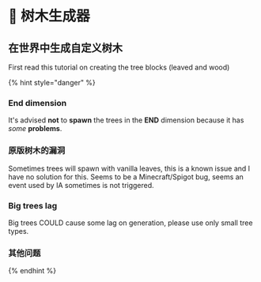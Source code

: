 # 🌳 树木生成器

## 在世界中生成自定义树木

First read this tutorial on creating the tree blocks (leaved and wood)

{% hint style="danger" %}
### End dimension

It's advised **not** to **spawn** the trees in the **END** dimension because it has _some_ **problems**.

### 原版树木的漏洞

Sometimes trees will spawn with vanilla leaves, this is a known issue and I have no solution for this. Seems to be  a Minecraft/Spigot bug, seems an event used by IA sometimes is not triggered.

### Big trees lag

Big trees COULD cause some lag on generation, please use only small tree types.

### 其他问题
{% endhint %}



